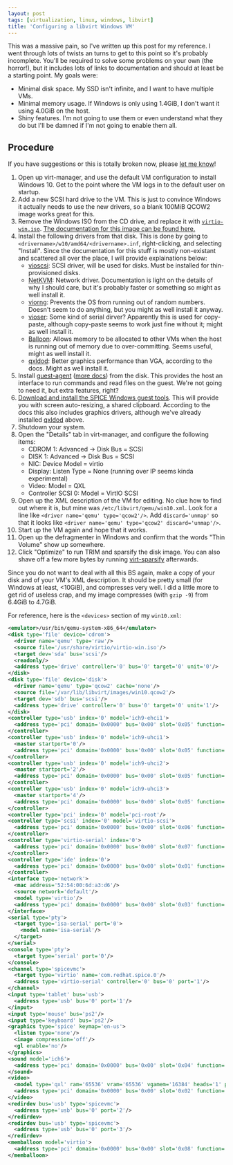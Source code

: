 ```yaml
---
layout: post
tags: [virtualization, linux, windows, libvirt]
title: 'Configuring a libvirt Windows VM'
---
```


This was a massive pain, so I've written up this post for my reference. I went
through lots of twists an turns to get to this point so it's probably
incomplete. You'll be required to solve some problems on your own (the
horror!), but it includes lots of links to documentation and should at least be
a starting point. My goals were:

- Minimal disk space. My SSD isn't infinite, and I want to have multiple VMs.
- Minimal memory usage. If Windows is only using 1.4GiB, I don't want it using
  4.0GiB on the host.
- Shiny features. I'm not going to use them or even understand what they do but
  I'll be damned if I'm not going to enable them all.

## Procedure

If you have suggestions or this is totally broken now, please [let me know][]!

1. Open up virt-manager, and use the default VM configuration to install
   Windows 10. Get to the point where the VM logs in to the default user on
   startup.
2. Add a new SCSI hard drive to the VM. This is just to convince Windows it
   actually needs to use the new drivers, so a blank 100MiB QCOW2 image works
   great for this.
3. Remove the Windows ISO from the CD drive, and replace it with
   [`virtio-win.iso`][virtio-iso]. [The documentation for this image can be
   found here.][virtio-iso-doc]
4. Install the following drivers from that disk. This is done by going to
   `<drivername>/w10/amd64/<drivername>.inf`, right-clicking, and selecting
   "Install". Since the documentation for this stuff is mostly non-existant and
   scattered all over the place, I will provide explainations below:
   - [vioscsi][]: SCSI driver, will be used for disks. Must be installed for
     thin-provisioned disks.
   - [NetKVM][]: Network driver. Documentation is light on the details of why I
     should care, but it's probably faster or something so might as well
     install it.
   - [viorng][]: Prevents the OS from running out of random numbers. Doesn't seem
     to do anything, but you might as well install it anyway.
   - [vioser][]: Some kind of serial dirver? Apparently this is used for
     copy-paste, although copy-paste seems to work just fine without it; might
     as well install it.
   - [Balloon][]: Allows memory to be allocated to other VMs when the host is
     running out of memory due to over-committing. Seems useful, might as well
     install it.
   - [qxldod][]: Better graphics performance than VGA, according to the docs.
     Might as well install it.
5. Install [guest-agent][] ([more docs][guest-agent-2]) from the disk. This
   provides the host an interface to run commands and read files on the guest.
   We're not going to need it, but extra features, right?
6. [Download and install the SPICE Windows guest tools][spice-win]. This will
   provide you with screen auto-resizing, a shared clipboard. According to the
   docs this also includes graphics drivers, although we've already installed
   [qxldod][] above.
7. Shutdown your system.
8. Open the "Details" tab in virt-manager, and configure the following items:
   - CDROM 1: Advanced -> Disk Bus = SCSI
   - DISK 1: Advanced -> Disk Bus = SCSI
   - NIC: Device Model = virtio
   - Display: Listen Type = None (running over IP seems kinda experimental)
   - Video: Model = QXL
   - Controller SCSI 0: Model = VirtIO SCSI
9. Open up the XML description of the VM for editing. No clue how to find out
   where it is, but mine was `/etc/libvirt/qemu/win10.xml`. Look for a line
   like `<driver name='qemu' type='qcow2'/>`. Add `discard='unmap'` so that it
   looks like `<driver name='qemu' type='qcow2' discard='unmap'/>`.
9. Start up the VM again and hope that it works.
10. Open up the defragmenter in Windows and confirm that the words "Thin
    Volume" show up somewhere.
11. Click "Optimize" to run TRIM and sparsify the disk image. You can also
    shave off a few more bytes by running [virt-sparsify][] afterwards.

Since you do not want to deal with all this BS again, make a copy of your disk
and of your VM's XML description.  It should be pretty small (for Windows at
least, <10GiB), and compresses very well. I did a little more to get rid of
useless crap, and my image compresses (with `gzip -9`) from 6.4GiB to 4.7GiB.

For reference, here is the `<devices>` section of  my `win10.xml`:

```xml
<emulator>/usr/bin/qemu-system-x86_64</emulator>
<disk type='file' device='cdrom'>
  <driver name='qemu' type='raw'/>
  <source file='/usr/share/virtio/virtio-win.iso'/>
  <target dev='sda' bus='scsi'/>
  <readonly/>
  <address type='drive' controller='0' bus='0' target='0' unit='0'/>
</disk>
<disk type='file' device='disk'>
  <driver name='qemu' type='qcow2' cache='none'/>
  <source file='/var/lib/libvirt/images/win10.qcow2'/>
  <target dev='sdb' bus='scsi'/>
  <address type='drive' controller='0' bus='0' target='0' unit='1'/>
</disk>
<controller type='usb' index='0' model='ich9-ehci1'>
  <address type='pci' domain='0x0000' bus='0x00' slot='0x05' function='0x7'/>
</controller>
<controller type='usb' index='0' model='ich9-uhci1'>
  <master startport='0'/>
  <address type='pci' domain='0x0000' bus='0x00' slot='0x05' function='0x0' multifunction='on'/>
</controller>
<controller type='usb' index='0' model='ich9-uhci2'>
  <master startport='2'/>
  <address type='pci' domain='0x0000' bus='0x00' slot='0x05' function='0x1'/>
</controller>
<controller type='usb' index='0' model='ich9-uhci3'>
  <master startport='4'/>
  <address type='pci' domain='0x0000' bus='0x00' slot='0x05' function='0x2'/>
</controller>
<controller type='pci' index='0' model='pci-root'/>
<controller type='scsi' index='0' model='virtio-scsi'>
  <address type='pci' domain='0x0000' bus='0x00' slot='0x06' function='0x0'/>
</controller>
<controller type='virtio-serial' index='0'>
  <address type='pci' domain='0x0000' bus='0x00' slot='0x07' function='0x0'/>
</controller>
<controller type='ide' index='0'>
  <address type='pci' domain='0x0000' bus='0x00' slot='0x01' function='0x1'/>
</controller>
<interface type='network'>
  <mac address='52:54:00:6d:a3:d6'/>
  <source network='default'/>
  <model type='virtio'/>
  <address type='pci' domain='0x0000' bus='0x00' slot='0x03' function='0x0'/>
</interface>
<serial type='pty'>
  <target type='isa-serial' port='0'>
    <model name='isa-serial'/>
  </target>
</serial>
<console type='pty'>
  <target type='serial' port='0'/>
</console>
<channel type='spicevmc'>
  <target type='virtio' name='com.redhat.spice.0'/>
  <address type='virtio-serial' controller='0' bus='0' port='1'/>
</channel>
<input type='tablet' bus='usb'>
  <address type='usb' bus='0' port='1'/>
</input>
<input type='mouse' bus='ps2'/>
<input type='keyboard' bus='ps2'/>
<graphics type='spice' keymap='en-us'>
  <listen type='none'/>
  <image compression='off'/>
  <gl enable='no'/>
</graphics>
<sound model='ich6'>
  <address type='pci' domain='0x0000' bus='0x00' slot='0x04' function='0x0'/>
</sound>
<video>
  <model type='qxl' ram='65536' vram='65536' vgamem='16384' heads='1' primary='yes'/>
  <address type='pci' domain='0x0000' bus='0x00' slot='0x02' function='0x0'/>
</video>
<redirdev bus='usb' type='spicevmc'>
  <address type='usb' bus='0' port='2'/>
</redirdev>
<redirdev bus='usb' type='spicevmc'>
  <address type='usb' bus='0' port='3'/>
</redirdev>
<memballoon model='virtio'>
  <address type='pci' domain='0x0000' bus='0x00' slot='0x08' function='0x0'/>
</memballoon>
```

[let me know]: mailto:me@flaviutamas.com
[virtio-iso]: https://fedorapeople.org/groups/virt/virtio-win/direct-downloads/stable-virtio/virtio-win.iso
[virtio-iso-doc]: https://docs.fedoraproject.org/quick-docs/en-US/creating-windows-virtual-machines-using-virtio-drivers.html
[vioscsi]: https://wiki.qemu.org/Features/VirtioSCSI
[netkvm]: https://access.redhat.com/documentation/en-us/red_hat_enterprise_linux/6/html/virtualization_host_configuration_and_guest_installation_guide/netkvm-parameters
[viorng]: https://wiki.qemu.org/Features/VirtIORNG
[vioser]: https://fedoraproject.org/wiki/Features/VirtioSerial
[balloon]: https://www.linux-kvm.org/page/Projects/auto-ballooning
[qxldod]: https://www.spice-space.org/spice-user-manual.html#_qxl_device_and_drivers
[guest-agent]: https://wiki.libvirt.org/page/Qemu_guest_agent
[guest-agent-2]: https://wiki.qemu.org/Features/GuestAgent
[spice-win]: https://www.spice-space.org/download.html#guest
[virt-sparsify]: http://libguestfs.org/virt-sparsify.1.html
